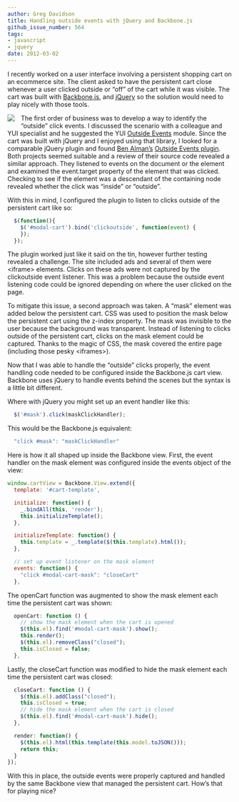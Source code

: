 ```yaml
---
author: Greg Davidson
title: Handling outside events with jQuery and Backbone.js
github_issue_number: 564
tags:
- javascript
- jquery
date: 2012-03-02
---
```




I recently worked on a user interface involving a persistent shopping cart on an ecommerce site. The client asked to have the persistent cart close whenever a user clicked outside or “off” of the cart while it was visible. The cart was built with [Backbone.js](http://backbonejs.org/), and [jQuery](https://jquery.com/) so the solution would need to play nicely with those tools.

<div class="separator" style="clear: both; text-align: center;"><a href="/blog/2012/03/handling-outside-events-with-jquery-and/image-0.png" imageanchor="1" style="clear: left; float: left; margin-bottom: 1em; margin-right: 1em;"><img border="0" src="/blog/2012/03/handling-outside-events-with-jquery-and/image-0.png"/></a></div>

The first order of business was to develop a way to identify the “outside” click events. I discussed the scenario with a colleague and YUI specialist and he suggested the YUI [Outside Events](http://yuilibrary.com/gallery/show/outside-events) module. Since the cart was built with jQuery and I enjoyed using that library, I looked for a comparable jQuery plugin and found [Ben Alman’s](http://benalman.com/) [Outside Events plugin](http://benalman.com/projects/jquery-outside-events-plugin/). Both projects seemed suitable and a review of their source code revealed a similar approach. They listened to events on the document or the <html> element and examined the event.target property of the element that was clicked. Checking to see if the element was a descendant of the containing node revealed whether the click was “inside” or “outside”.

With this in mind, I configured the plugin to listen to clicks outside of the persistent cart like so:

```javascript
  $(function(){
    $('#modal-cart').bind('clickoutside', function(event) {
    });
  });
```

The plugin worked just like it said on the tin, however further testing revealed a challenge. The site included ads and several of them were \<iframe\> elements. Clicks on these ads were not captured by the clickoutside event listener. This was a problem because the outside event listening code could be ignored depending on where the user clicked on the page.

To mitigate this issue, a second approach was taken. A “mask” element was added below the persistent cart. CSS was used to position the mask below the persistent cart using the z-index property. The mask was invisible to the user because the background was transparent. Instead of listening to clicks outside of the persistent cart, clicks on the mask element could be captured. Thanks to the magic of CSS, the mask covered the entire page (including those pesky \<iframes\>).

Now that I was able to handle the “outside” clicks properly, the event handling code needed to be configured inside the Backbone.js cart view. Backbone uses jQuery to handle events behind the scenes but the syntax is a little bit different.

Where with jQuery you might set up an event handler like this:

```javascript
  $('#mask').click(maskClickHandler);
```

This would be the Backbone.js equivalent:

```javascript
  "click #mask": "maskClickHandler"
```

Here is how it all shaped up inside the Backbone view. First, the event handler on the mask element was configured inside the events object of the view:

```javascript
window.cartView = Backbone.View.extend({
  template: '#cart-template',

  initialize: function() {
    _.bindAll(this, 'render');
    this.initializeTemplate();
  },

  initializeTemplate: function() {
    this.template = _.template($(this.template).html());
  },  

  // set up event listener on the mask element
  events: function() {
    "click #modal-cart-mask": "closeCart"
  },
```

The openCart function was augmented to show the mask element each time the persistent cart was shown:

```javascript
  openCart: function () {
    // show the mask element when the cart is opened
    $(this.el).find('#modal-cart-mask').show();
    this.render();
    $(this.el).removeClass("closed");
    this.isClosed = false;
  },  
```

Lastly, the closeCart function was modified to hide the mask element each time the persistent cart was closed:

```javascript
  closeCart: function () {
    $(this.el).addClass("closed");
    this.isClosed = true;
    // hide the mask element when the cart is closed
    $(this.el).find('#modal-cart-mask').hide();
  },  

  render: function() {
    $(this.el).html(this.template(this.model.toJSON()));
    return this;
  }
});
```

With this in place, the outside events were properly captured and handled by the same Backbone view that managed the persistent cart. How’s that for playing nice?


